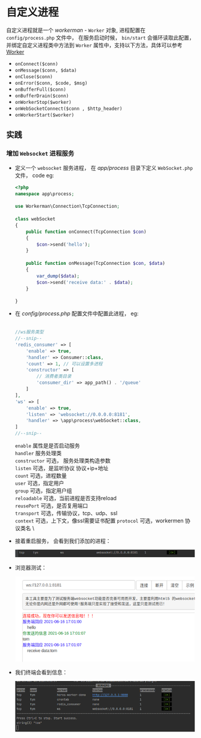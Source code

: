# 自定义进程

自定义进程就是一个 *workerman* - `Worker` 对象, 进程配置在 `config/process.php` 文件中， 在服务启动时候， `bin/start` 会循环读取此配置，并绑定自定义进程类中方法到 `Worker` 属性中，支持以下方法，具体可以参考 [Worker](http://doc.workerman.net/worker/on-worker-start.html)

- `onConnect($conn)`
- `onMessage($conn, $data)`
- `onClose($conn)`
- `onError($conn, $code, $msg)`
- `onBufferFull($conn)`
- `onBufferDrain($conn)`
- `onWorkerStop($worker)`
- `onWebSocketConnect($conn , $http_header)`
- `onWorkerStart($worker)`

## 实践

### 增加 `Websocket` 进程服务

- 定义一个 `websocket` 服务进程， 在 *app/process* 目录下定义 `WebSocket.php` 文件， code eg:

    ```php
    <?php
    namespace app\process;

    use Workerman\Connection\TcpConnection;

    class webSocket
    {
        public function onConnect(TcpConnection $con)
        {
            $con->send('hello');
        }

        public function onMessage(TcpConnection $con, $data)
        {
            var_dump($data);
            $con->send('receive data:' . $data);
        }

    }
    ```

- 在 *config/process.php* 配置文件中配置此进程， eg:

    ```php

    //ws服务类型
    //--snip--
    'redis_consumer' => [
        'enable' => true,
        'handler' => Consumer::class,
        'count' => 1, // 可以设置多进程
        'constructor' => [
            // 消费者类目录
            'consumer_dir' => app_path() . '/queue'
        ]
    ],
    'ws' => [
        'enable' => true,
        'listen' => 'websocket://0.0.0.0:8181',
        'handler' => \app\process\webSocket::class,
    ]
    //--snip--
    ```

    `enable` 属性是是否启动服务\
    `handler` 服务处理类\
    `constructor` 可选， 服务处理类构造参数\
    `listen` 可选，是监听协议 协议+ip+地址\
    `count` 可选，进程数量\
    `user` 可选，指定用户\
    `group` 可选，指定用户组\
    `reloadable` 可选，当前进程是否支持reload\
    `reusePort` 可选，是否复用端口\
    `transport` 可选，传输协议，tcp、udp、ssl\
    `context` 可选，上下文，像ssl需要证书配置
    `protocol` 可选，workermen 协议类名 \

- 接着重启服务， 会看到我们添加的进程：

  ![ws](../img/heros-worker-process3.png)

- 浏览器测试：

  ![ws2](../img/heros-worker-process.png)

- 我们终端会看到信息：

  ![ws3](../img/heros-worker-process2.png)